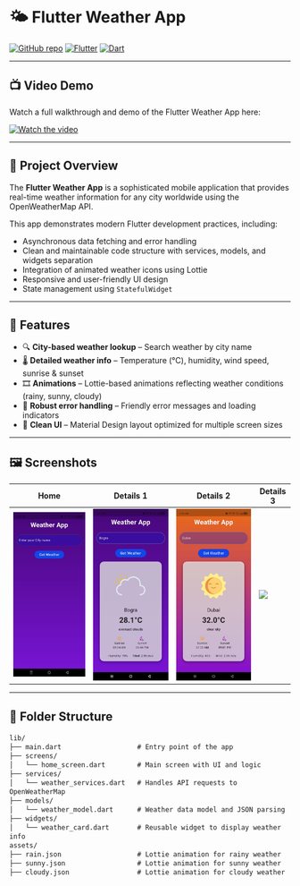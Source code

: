 # 🌤️ Flutter Weather App

[![GitHub repo](https://img.shields.io/badge/GitHub-Repository-blue?logo=github)](https://github.com/arafat17469/Weather_app)
[![Flutter](https://img.shields.io/badge/Flutter-3.0.0-blue?logo=flutter)](https://flutter.dev/)
[![Dart](https://img.shields.io/badge/Dart-3.0.0-blue?logo=dart)](https://dart.dev/)

---

## 📺 Video Demo

Watch a full walkthrough and demo of the Flutter Weather App here:

[![Watch the video](https://img.youtube.com/vi/wiW_odxaq2o/0.jpg)](https://www.youtube.com/shorts/wiW_odxaq2o)

---

## 📝 Project Overview

The **Flutter Weather App** is a sophisticated mobile application that provides real-time weather information for any city worldwide using the OpenWeatherMap API.

This app demonstrates modern Flutter development practices, including:

- Asynchronous data fetching and error handling  
- Clean and maintainable code structure with services, models, and widgets separation  
- Integration of animated weather icons using Lottie  
- Responsive and user-friendly UI design  
- State management using `StatefulWidget`

---

## 🚀 Features

- 🔍 **City-based weather lookup** – Search weather by city name  
- 🌡️ **Detailed weather info** – Temperature (°C), humidity, wind speed, sunrise & sunset  
- 🎞️ **Animations** – Lottie-based animations reflecting weather conditions (rainy, sunny, cloudy)  
- 🧯 **Robust error handling** – Friendly error messages and loading indicators  
- 🧩 **Clean UI** – Material Design layout optimized for multiple screen sizes

---

## 🖼️ Screenshots

| Home | Details 1 | Details 2 | Details 3 |
|------|-----------|-----------|----------------|
| ![](https://github.com/arafat17469/Weather_app/blob/main/APP.jpg) | ![](https://github.com/arafat17469/Weather_app/blob/main/APP1.jpg) | ![](https://github.com/arafat17469/Weather_app/blob/main/APP2.jpg) | ![](https://github.com/arafat17469/Weather_app/blob/main/APP3.jpg) |

---

## 📂 Folder Structure

```plaintext
lib/
├── main.dart                   # Entry point of the app
├── screens/
│   └── home_screen.dart        # Main screen with UI and logic
├── services/
│   └── weather_services.dart   # Handles API requests to OpenWeatherMap
├── models/
│   └── weather_model.dart      # Weather data model and JSON parsing
├── widgets/
│   └── weather_card.dart       # Reusable widget to display weather info
assets/
├── rain.json                   # Lottie animation for rainy weather
├── sunny.json                  # Lottie animation for sunny weather
├── cloudy.json                 # Lottie animation for cloudy weather
